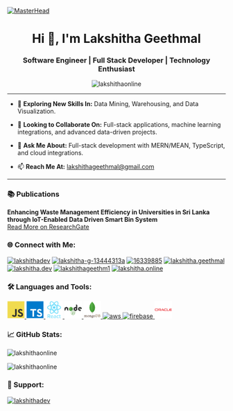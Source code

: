 [![MasterHead](https://mir-s3-cdn-cf.behance.net/project_modules/1400/f28b4022600593.58c272e374fa3.gif)](https://lakshithaonline.io)
<h1 align="center">Hi 👋, I'm Lakshitha Geethmal</h1>
<h3 align="center">Software Engineer | Full Stack Developer | Technology Enthusiast</h3>

<p align="center">
  <img src="https://komarev.com/ghpvc/?username=lakshithaonline&label=Profile%20views&color=0e75b6&style=flat" alt="lakshithaonline" />
</p>

---

- 🌱 **Exploring New Skills In:** Data Mining, Warehousing, and Data Visualization.

- 👯 **Looking to Collaborate On:** Full-stack applications, machine learning integrations, and advanced data-driven projects.

- 💬 **Ask Me About:** Full-stack development with MERN/MEAN, TypeScript, and cloud integrations.

- 📫 **Reach Me At:** [lakshithageethmal@gmail.com](mailto:lakshithageethmal@gmail.com)

---

<h3 align="left">📚 Publications</h3>
<p><strong>Enhancing Waste Management Efficiency in Universities in Sri Lanka through IoT-Enabled Data Driven Smart Bin System</strong><br>
<a href="https://www.researchgate.net/publication/385553501_Enhancing_Waste_Management_Efficiency_in_Universities_in_Sri_Lanka_through_IoT-Enabled_Data_Driven_Smart_Bin_System?channel=doi&linkId=672a2bdf77b63d1220dcd981&showFulltext=true" target="_blank">Read More on ResearchGate</a>
</p>

<h3 align="left">🌐 Connect with Me:</h3>
<p align="left">
  <a href="https://dev.to/lakshithadev" target="blank"><img align="center" src="https://raw.githubusercontent.com/rahuldkjain/github-profile-readme-generator/master/src/images/icons/Social/devto.svg" alt="lakshithadev" height="30" width="40" /></a>
  <a href="https://linkedin.com/in/lakshitha-g-13444313a" target="blank"><img align="center" src="https://raw.githubusercontent.com/rahuldkjain/github-profile-readme-generator/master/src/images/icons/Social/linked-in-alt.svg" alt="lakshitha-g-13444313a" height="30" width="40" /></a>
  <a href="https://stackoverflow.com/users/16339885" target="blank"><img align="center" src="https://raw.githubusercontent.com/rahuldkjain/github-profile-readme-generator/master/src/images/icons/Social/stack-overflow.svg" alt="16339885" height="30" width="40" /></a>
  <a href="https://fb.com/lakshitha.geethmal" target="blank"><img align="center" src="https://raw.githubusercontent.com/rahuldkjain/github-profile-readme-generator/master/src/images/icons/Social/facebook.svg" alt="lakshitha.geethmal" height="30" width="40" /></a>
  <a href="https://instagram.com/lakshitha.dev" target="blank"><img align="center" src="https://raw.githubusercontent.com/rahuldkjain/github-profile-readme-generator/master/src/images/icons/Social/instagram.svg" alt="lakshitha.dev" height="30" width="40" /></a>
  <a href="https://www.hackerrank.com/lakshithageethm1" target="blank"><img align="center" src="https://raw.githubusercontent.com/rahuldkjain/github-profile-readme-generator/master/src/images/icons/Social/hackerrank.svg" alt="lakshithageethm1" height="30" width="40" /></a>
  <a href="https://discord.gg/lakshitha.online" target="blank"><img align="center" src="https://raw.githubusercontent.com/rahuldkjain/github-profile-readme-generator/master/src/images/icons/Social/discord.svg" alt="lakshitha.online" height="30" width="40" /></a>
</p>

<h3 align="left">🛠️ Languages and Tools:</h3>
<p align="left">
  <a href="https://www.javascript.com/" target="_blank" rel="noreferrer"> <img src="https://raw.githubusercontent.com/devicons/devicon/master/icons/javascript/javascript-original.svg" alt="javascript" width="40" height="40"/> </a>
  <a href="https://www.typescriptlang.org/" target="_blank" rel="noreferrer"> <img src="https://raw.githubusercontent.com/devicons/devicon/master/icons/typescript/typescript-original.svg" alt="typescript" width="40" height="40"/> </a>
  <a href="https://reactjs.org/" target="_blank" rel="noreferrer"> <img src="https://raw.githubusercontent.com/devicons/devicon/master/icons/react/react-original-wordmark.svg" alt="react" width="40" height="40"/> </a>
  <a href="https://nodejs.org" target="_blank" rel="noreferrer"> <img src="https://raw.githubusercontent.com/devicons/devicon/master/icons/nodejs/nodejs-original-wordmark.svg" alt="nodejs" width="40" height="40"/> </a>
  <a href="https://www.mongodb.com/" target="_blank" rel="noreferrer"> <img src="https://raw.githubusercontent.com/devicons/devicon/master/icons/mongodb/mongodb-original-wordmark.svg" alt="mongodb" width="40" height="40"/> </a>
  <a href="https://aws.amazon.com/" target="_blank" rel="noreferrer"> <img src="https://www.vectorlogo.zone/logos/amazon_aws/amazon_aws-icon.svg" alt="aws" width="40" height="40"/> </a>
  <a href="https://firebase.google.com/" target="_blank" rel="noreferrer"> <img src="https://www.vectorlogo.zone/logos/firebase/firebase-icon.svg" alt="firebase" width="40" height="40"/> </a>
  <a href="https://www.oracle.com/" target="_blank" rel="noreferrer"> <img src="https://raw.githubusercontent.com/devicons/devicon/master/icons/oracle/oracle-original.svg" alt="oracle" width="40" height="40"/> </a>
  <!-- Add more relevant technologies as needed -->
</p>

<h3 align="left">📈 GitHub Stats:</h3>
<p>
  <img align="center" src="https://github-readme-stats.vercel.app/api?username=lakshithaonline&show_icons=true&locale=en" alt="lakshithaonline" />
</p>
<p>
  <img align="center" src="https://github-readme-streak-stats.herokuapp.com/?user=lakshithaonline&" alt="lakshithaonline" />
</p>

<h3 align="left">💖 Support:</h3>
<p><a href="https://ko-fi.com/lakshithadev"> <img align="center" src="https://cdn.ko-fi.com/cdn/kofi3.png?v=3" height="50" width="210" alt="lakshithadev" /></a></p>
